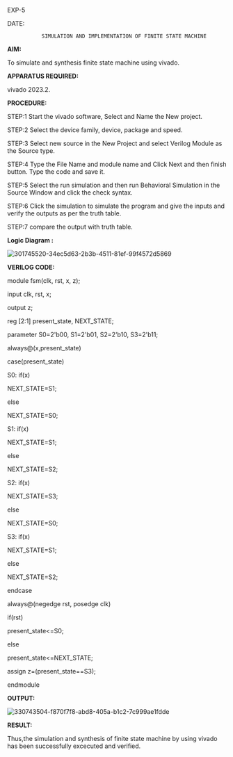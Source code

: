  EXP-5

 DATE: 
              
               SIMULATION AND IMPLEMENTATION OF FINITE STATE MACHINE

**AIM:** 

To simulate and synthesis finite state machine using vivado.

**APPARATUS REQUIRED:**

  vivado 2023.2.

**PROCEDURE:**

STEP:1 Start the vivado software, Select and Name the New project.

STEP:2 Select the device family, device, package and speed.

STEP:3 Select new source in the New Project and select Verilog Module as the Source type.

STEP:4 Type the File Name and module name and Click Next and then finish button. Type the code and save it.

STEP:5 Select the run simulation and then run Behavioral Simulation in the Source Window and click the check syntax.

STEP:6 Click the simulation to simulate the program and give the inputs and verify the outputs as per the truth table.

STEP:7 compare the output with truth table.

**Logic Diagram :**

![301745520-34ec5d63-2b3b-4511-81ef-99f4572d5869](https://github.com/Udaychaitanya011/VLSI-LAB-EXP-5/assets/161430397/237278e8-02a9-4cd7-a90f-27ad545b9464)



**VERILOG CODE:**

module fsm(clk, rst, x, z);

input clk, rst, x;

output z;

reg [2:1] present_state, NEXT_STATE;

parameter S0=2'b00, S1=2'b01, S2=2'b10, S3=2'b11;

always@(x,present_state)

case(present_state)

S0: if(x)

NEXT_STATE=S1;

else

NEXT_STATE=S0;

S1: if(x)

NEXT_STATE=S1;

else

NEXT_STATE=S2;

S2: if(x)

NEXT_STATE=S3;

else

NEXT_STATE=S0;

S3: if(x)

NEXT_STATE=S1;

else

NEXT_STATE=S2;

endcase

always@(negedge rst, posedge clk)

if(rst)

present_state<=S0;

else

present_state<=NEXT_STATE;

assign z=(present_state==S3);

endmodule



**OUTPUT:**

![330743504-f870f7f8-abd8-405a-b1c2-7c999ae1fdde](https://github.com/Udaychaitanya011/VLSI-LAB-EXP-5/assets/161430397/af177676-d56d-4518-b949-e3692e4f4410)


**RESULT:**

Thus,the simulation and synthesis of finite state machine by using vivado has been successfully excecuted and verified.


